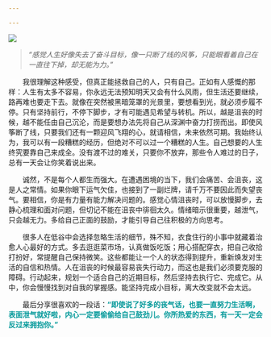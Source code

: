 ```yaml
---

---
```

![](https://cdn.pixabay.com/photo/2018/01/31/16/12/beach-3121393_1280.png)

> *“感觉人生好像失去了奋斗目标，像一只断了线的风筝，只能眼看着自己在一直往下掉，却无能为力。”*

　　我很理解这种感受，但真正能拯救自己的人，只有自己。正如有人感慨的那样：人生有太多不容易，你永远无法预知明天又会有什么风雨，但生活还要继续，路再难也要走下去。就像在突然被黑暗笼罩的光景里，要想看到光，就必须步履不停。只有坚持前行，不停下脚步，才有可能遇见希望与转机。所以，越是沮丧的时候，越不能任由自己沉沦，而是要想办法先将自己从深渊中奋力打捞而出。即使风筝断了线，只要我们还有一颗迎风飞翔的心，就请相信，未来依然可期。我始终认为，我可以有一段糟糕的经历，但绝对不可以过一个糟糕的人生。自己想要的人生终究要靠自己来成全。没有渡不过的难关，只要你不放弃，那些令人难过的日子，总有一天会让你笑着说出来。

　　诚然，不是每个人都生而强大。在遭遇困境的当下，我们会痛苦、会沮丧，这是人之常情。如果你眼下运气欠佳，也接到了一副烂牌，请千万不要因此而失望丧气。要相信，你是有力量有能力解决问题的。感觉心情沮丧时，可以放慢脚步，去静心梳理和面对问题，但切记不能在沮丧中徘徊太久。情绪暗示很重要，越泄气，只会越无力。多给自己正面的鼓励，才能引导自己往积极的方向思考。
 
　　很多人在低谷中会选择忽略生活的细节，殊不知，衣食住行的小事中就藏着治愈人心最好的方式。多去逛逛菜市场，认真做饭吃饭；用心搭配穿衣，把自己收拾打扮好，常提醒自己保持微笑。这些都能让一个人的状态得到提升，重新焕发对生活的自信和热情。人在沮丧的时候最容易丧失行动力，而这也是我们必须要克服的障碍。行动起来，规划一个适合自己的近期目标，然后坚持去执行它、完成它。从中，你会慢慢找到对自我的掌握感。能坚持完成小目标，离大改变就不会太远。
 
　　最后分享很喜欢的一段话：<span style="color:#009899;">**“即使说了好多的丧气话，也要一直努力生活啊，表面泄气就好啦，内心一定要偷偷给自己鼓劲儿。你所热爱的东西，有一天一定会反过来拥抱你。”**</span>
 